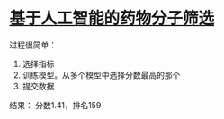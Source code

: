 # [基于人工智能的药物分子筛选](http://www.dcjingsai.com/common/cmpt/%E5%9F%BA%E4%BA%8E%E4%BA%BA%E5%B7%A5%E6%99%BA%E8%83%BD%E7%9A%84%E8%8D%AF%E7%89%A9%E5%88%86%E5%AD%90%E7%AD%9B%E9%80%89_%E7%AB%9E%E8%B5%9B%E4%BF%A1%E6%81%AF.html)

过程很简单：
1. 选择指标
2. 训练模型。从多个模型中选择分数最高的那个
3. 提交数据

结果：
分数1.41，排名159